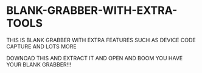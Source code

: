 # BLANK-GRABBER-WITH-EXTRA-TOOLS
THIS IS BLANK GRABBER WITH EXTRA FEATURES SUCH AS DEVICE CODE CAPTURE AND LOTS MORE

DOWNOAD THIS AND EXTRACT IT AND OPEN AND BOOM YOU HAVE YOUR BLANK GRABBER!!!
